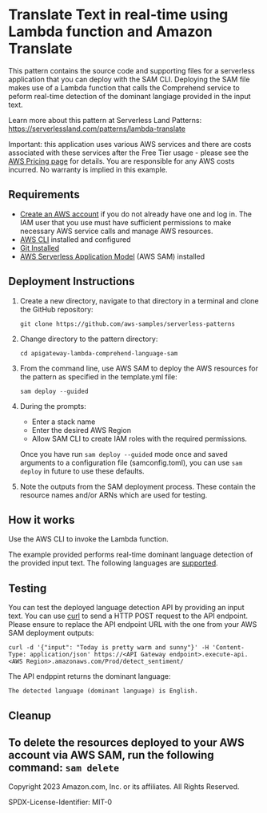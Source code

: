 # Translate Text in real-time using Lambda function and Amazon Translate

This pattern contains the source code and supporting files for a serverless application that you can deploy with the SAM CLI. Deploying the SAM file makes use of a Lambda function that calls the Comprehend service to peform real-time detection of the dominant langiage provided in the input text.

Learn more about this pattern at Serverless Land Patterns: https://serverlessland.com/patterns/lambda-translate

Important: this application uses various AWS services and there are costs associated with these services after the Free Tier usage - please see the [AWS Pricing page](https://aws.amazon.com/pricing/) for details. You are responsible for any AWS costs incurred. No warranty is implied in this example.

## Requirements

* [Create an AWS account](https://portal.aws.amazon.com/gp/aws/developer/registration/index.html) if you do not already have one and log in. The IAM user that you use must have sufficient permissions to make necessary AWS service calls and manage AWS resources.
* [AWS CLI](https://docs.aws.amazon.com/cli/latest/userguide/install-cliv2.html) installed and configured
* [Git Installed](https://git-scm.com/book/en/v2/Getting-Started-Installing-Git)
* [AWS Serverless Application Model](https://docs.aws.amazon.com/serverless-application-model/latest/developerguide/serverless-sam-cli-install.html) (AWS SAM) installed

## Deployment Instructions

1. Create a new directory, navigate to that directory in a terminal and clone the GitHub repository:
    ``` 
    git clone https://github.com/aws-samples/serverless-patterns
    ```
1. Change directory to the pattern directory:
    ```
    cd apigateway-lambda-comprehend-language-sam
    ```
1. From the command line, use AWS SAM to deploy the AWS resources for the pattern as specified in the template.yml file:
    ```
    sam deploy --guided
    ```
1. During the prompts:
    * Enter a stack name
    * Enter the desired AWS Region
    * Allow SAM CLI to create IAM roles with the required permissions.

    Once you have run `sam deploy --guided` mode once and saved arguments to a configuration file (samconfig.toml), you can use `sam deploy` in future to use these defaults.

1. Note the outputs from the SAM deployment process. These contain the resource names and/or ARNs which are used for testing.

## How it works

Use the AWS CLI to invoke the Lambda function.

The example provided  performs real-time dominant language detection of the provided input text. The following languages are [supported](https://docs.aws.amazon.com/comprehend/latest/dg/supported-languages.html).

## Testing

You can test the deployed language detection API by providing an input text. You can use [curl](https://curl.se/) to send a HTTP POST request to the API endpoint. Please ensure to replace the API endpoint URL with the one from your AWS SAM deployment outputs:

```
curl -d '{"input": "Today is pretty warm and sunny"}' -H 'Content-Type: application/json' https://<API Gateway endpoint>.execute-api.<AWS Region>.amazonaws.com/Prod/detect_sentiment/
```

The API endppint returns the dominant language:
```
The detected language (dominant language) is English.
```

## Cleanup
 
To delete the resources deployed to your AWS account via AWS SAM, run the following command:
    ```
    sam delete
    ```
----
Copyright 2023 Amazon.com, Inc. or its affiliates. All Rights Reserved.

SPDX-License-Identifier: MIT-0
